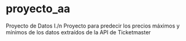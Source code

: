 # proyecto_aa
Proyecto de Datos I./n
Proyecto para predecir los precios máximos y mínimos de los datos extraídos de la API de Ticketmaster
